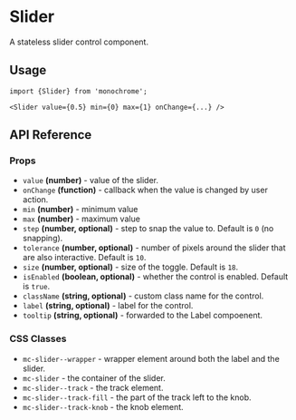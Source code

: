 # Slider

A stateless slider control component.

## Usage

    import {Slider} from 'monochrome';

    <Slider value={0.5} min={0} max={1} onChange={...} />

## API Reference

### Props

* `value` **(number)** - value of the slider.
* `onChange` **(function)** - callback when the value is changed by user action.
* `min` **(number)** - minimum value
* `max` **(number)** - maximum value
* `step` **(number, optional)** - step to snap the value to. Default is `0` (no snapping).
* `tolerance` **(number, optional)** - number of pixels around the slider that are also interactive. Default is `10`.
* `size` **(number, optional)** - size of the toggle. Default is `18`.
* `isEnabled` **(boolean, optional)** - whether the control is enabled. Default is `true`.
* `className` **(string, optional)** - custom class name for the control.
* `label` **(string, optional)** - label for the control.
* `tooltip` **(string, optional)** - forwarded to the Label compoenent.


### CSS Classes

* `mc-slider--wrapper` - wrapper element around both the label and the slider.
* `mc-slider` - the container of the slider.
* `mc-slider--track` - the track element.
* `mc-slider--track-fill` - the part of the track left to the knob.
* `mc-slider--track-knob` - the knob element.

